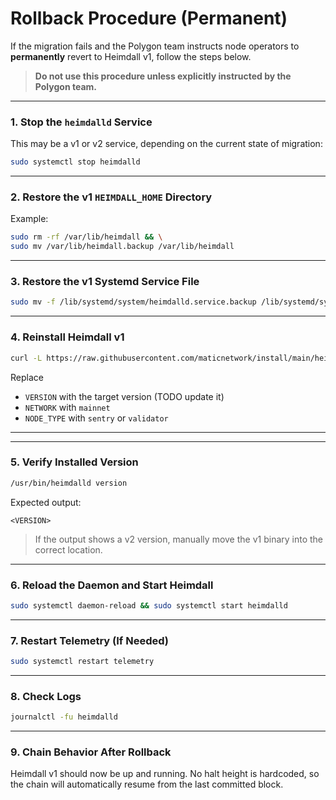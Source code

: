 # Rollback Procedure (Permanent)

If the migration fails and the Polygon team instructs node operators to **permanently** revert to Heimdall v1,
follow the steps below.

> **Do not use this procedure unless explicitly instructed by the Polygon team.**

---

### 1. Stop the `heimdalld` Service

This may be a v1 or v2 service, depending on the current state of migration:

```bash
sudo systemctl stop heimdalld
````

---

### 2. Restore the v1 `HEIMDALL_HOME` Directory

Example:

```bash
sudo rm -rf /var/lib/heimdall && \
sudo mv /var/lib/heimdall.backup /var/lib/heimdall
```

---

### 3. Restore the v1 Systemd Service File

```bash
sudo mv -f /lib/systemd/system/heimdalld.service.backup /lib/systemd/system/heimdalld.service
```

---

### 4. Reinstall Heimdall v1

```bash
curl -L https://raw.githubusercontent.com/maticnetwork/install/main/heimdall.sh | bash -s -- <VERSION> <NETWORK> <NODE_TYPE>
```

Replace
- `VERSION` with the target version (TODO update it)
- `NETWORK` with `mainnet`
- `NODE_TYPE` with `sentry` or `validator`

---
---

### 5. Verify Installed Version

```bash
/usr/bin/heimdalld version
```

Expected output:

```
<VERSION>
```

> If the output shows a v2 version, manually move the v1 binary into the correct location.

---

### 6. Reload the Daemon and Start Heimdall

```bash
sudo systemctl daemon-reload && sudo systemctl start heimdalld
```

---

### 7. Restart Telemetry (If Needed)

```bash
sudo systemctl restart telemetry
```

---

### 8. Check Logs

```bash
journalctl -fu heimdalld
```

---

### 9. Chain Behavior After Rollback

Heimdall v1 should now be up and running.
No halt height is hardcoded, so the chain will automatically resume from the last committed block.
